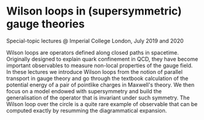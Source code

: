 # Wilson loops in (supersymmetric) gauge theories

Special-topic lectures @ Imperial College London, July 2019 and 2020

Wilson loops are operators defined along closed paths in spacetime. Originally designed to explain quark confinement in QCD, they have become important observables to measure non-local properties of the gauge field. In these lectures we introduce Wilson loops from the notion of parallel transport in gauge theory and go through the textbook calculation of the potential energy of a pair of pointlike charges in Maxwell's theory. We then focus on a model endowed with supersymmetry and build the generalisation of the operator that is invariant under such symmetry. The Wilson loop over the circle is a quite rare example of observable that can be computed exactly by resumming the diagrammatical expansion.
